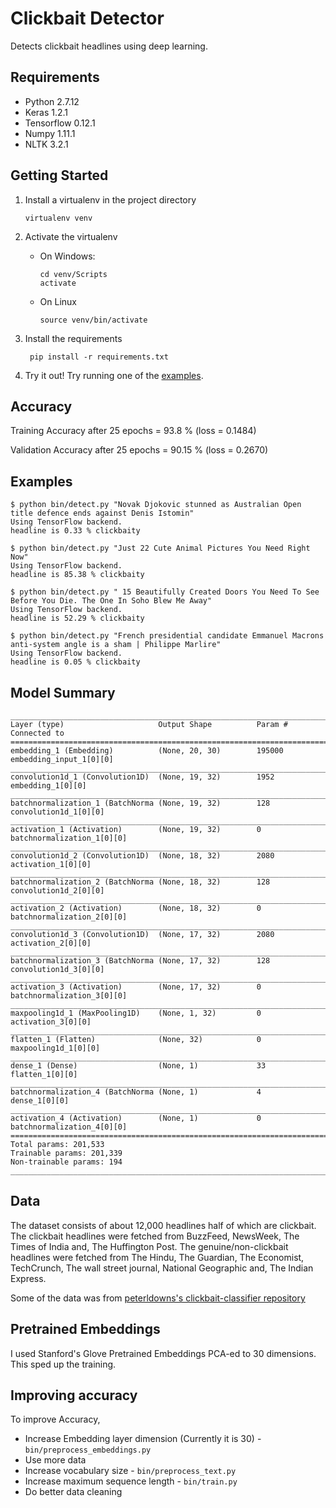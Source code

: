 # Clickbait Detector

Detects clickbait headlines using deep learning.

## Requirements
- Python 2.7.12
- Keras 1.2.1
- Tensorflow 0.12.1
- Numpy 1.11.1
- NLTK 3.2.1

## Getting Started
1. Install a virtualenv in the project directory

       virtualenv venv

2. Activate the virtualenv
    - On Windows:

          cd venv/Scripts
          activate
      
    - On Linux
    
          source venv/bin/activate

3. Install the requirements

        pip install -r requirements.txt
        
4. Try it out!
    Try running one of the [examples](#examples).

## Accuracy
Training Accuracy after 25 epochs = 93.8 % (loss = 0.1484)

Validation Accuracy after 25 epochs = 90.15 % (loss = 0.2670)

## Examples

```
$ python bin/detect.py "Novak Djokovic stunned as Australian Open title defence ends against Denis Istomin"
Using TensorFlow backend.
headline is 0.33 % clickbaity
```

```
$ python bin/detect.py "Just 22 Cute Animal Pictures You Need Right Now"
Using TensorFlow backend.
headline is 85.38 % clickbaity
```

```
$ python bin/detect.py " 15 Beautifully Created Doors You Need To See Before You Die. The One In Soho Blew Me Away"
Using TensorFlow backend.
headline is 52.29 % clickbaity
```

```
$ python bin/detect.py "French presidential candidate Emmanuel Macrons anti-system angle is a sham | Philippe Marlire"
Using TensorFlow backend.
headline is 0.05 % clickbaity
```

## Model Summary
```
____________________________________________________________________________________________________
Layer (type)                     Output Shape          Param #     Connected to                     
====================================================================================================
embedding_1 (Embedding)          (None, 20, 30)        195000      embedding_input_1[0][0]          
____________________________________________________________________________________________________
convolution1d_1 (Convolution1D)  (None, 19, 32)        1952        embedding_1[0][0]                
____________________________________________________________________________________________________
batchnormalization_1 (BatchNorma (None, 19, 32)        128         convolution1d_1[0][0]            
____________________________________________________________________________________________________
activation_1 (Activation)        (None, 19, 32)        0           batchnormalization_1[0][0]       
____________________________________________________________________________________________________
convolution1d_2 (Convolution1D)  (None, 18, 32)        2080        activation_1[0][0]               
____________________________________________________________________________________________________
batchnormalization_2 (BatchNorma (None, 18, 32)        128         convolution1d_2[0][0]            
____________________________________________________________________________________________________
activation_2 (Activation)        (None, 18, 32)        0           batchnormalization_2[0][0]       
____________________________________________________________________________________________________
convolution1d_3 (Convolution1D)  (None, 17, 32)        2080        activation_2[0][0]               
____________________________________________________________________________________________________
batchnormalization_3 (BatchNorma (None, 17, 32)        128         convolution1d_3[0][0]            
____________________________________________________________________________________________________
activation_3 (Activation)        (None, 17, 32)        0           batchnormalization_3[0][0]       
____________________________________________________________________________________________________
maxpooling1d_1 (MaxPooling1D)    (None, 1, 32)         0           activation_3[0][0]               
____________________________________________________________________________________________________
flatten_1 (Flatten)              (None, 32)            0           maxpooling1d_1[0][0]             
____________________________________________________________________________________________________
dense_1 (Dense)                  (None, 1)             33          flatten_1[0][0]                  
____________________________________________________________________________________________________
batchnormalization_4 (BatchNorma (None, 1)             4           dense_1[0][0]                    
____________________________________________________________________________________________________
activation_4 (Activation)        (None, 1)             0           batchnormalization_4[0][0]       
====================================================================================================
Total params: 201,533
Trainable params: 201,339
Non-trainable params: 194
____________________________________________________________________________________________________

```


## Data
The dataset consists of about 12,000 headlines half of which are clickbait.
The clickbait headlines were fetched from BuzzFeed, NewsWeek, The Times of India and,
The Huffington Post.
The genuine/non-clickbait headlines were fetched from The Hindu, The Guardian, The Economist,
TechCrunch, The wall street journal, National Geographic and, The Indian Express.

Some of the data was from 
[peterldowns's clickbait-classifier repository](https://github.com/peterldowns/clickbait-classifier.git)


## Pretrained Embeddings
I used Stanford's Glove Pretrained Embeddings PCA-ed to 30 dimensions. This sped up the
training.


## Improving accuracy
To improve Accuracy, 
- Increase Embedding layer dimension (Currently it is 30) - `bin/preprocess_embeddings.py`
- Use more data
- Increase vocabulary size - `bin/preprocess_text.py`
- Increase maximum sequence length - `bin/train.py`
- Do better data cleaning
